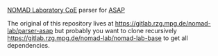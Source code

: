 [NOMAD Laboratory CoE](http://nomad-coe.eu) parser for [ASAP](https://wiki.fysik.dtu.dk/asap)

The original of this repository lives at https://gitlab.rzg.mpg.de/nomad-lab/parser-asap
but probably you want to clone recursively https://gitlab.rzg.mpg.de/nomad-lab/nomad-lab-base
to get all dependencies.